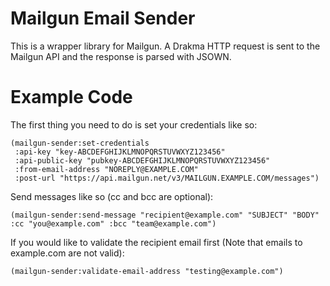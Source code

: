 Mailgun Email Sender
====================

This is a wrapper library for Mailgun. A Drakma HTTP request is sent to the Mailgun API and the response is parsed with JSOWN.

Example Code
============

The first thing you need to do is set your credentials like so:
```common-lisp
(mailgun-sender:set-credentials
 :api-key "key-ABCDEFGHIJKLMNOPQRSTUVWXYZ123456"
 :api-public-key "pubkey-ABCDEFGHIJKLMNOPQRSTUVWXYZ123456"
 :from-email-address "NOREPLY@EXAMPLE.COM"
 :post-url "https://api.mailgun.net/v3/MAILGUN.EXAMPLE.COM/messages")
```

Send messages like so (cc and bcc are optional):
```common-lisp
(mailgun-sender:send-message "recipient@example.com" "SUBJECT" "BODY" :cc "you@example.com" :bcc "team@example.com")
```

If you would like to validate the recipient email first (Note that emails to example.com are not valid):
```common-lisp
(mailgun-sender:validate-email-address "testing@example.com")
```